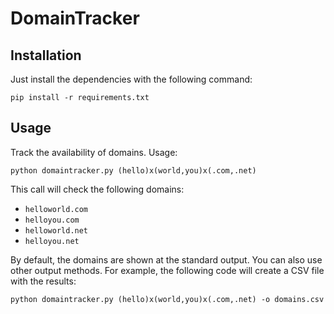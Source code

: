 # DomainTracker

## Installation
Just install the dependencies with the following command:

`pip install -r requirements.txt`

## Usage

Track the availability of domains. Usage:

```
python domaintracker.py (hello)x(world,you)x(.com,.net)
```

This call will check the following domains:
- `helloworld.com`
- `helloyou.com`
- `helloworld.net`
- `helloyou.net`

By default, the domains are shown at the standard output. You can also use other output methods. For example, the following code will create a CSV file with the results:

```
python domaintracker.py (hello)x(world,you)x(.com,.net) -o domains.csv
```